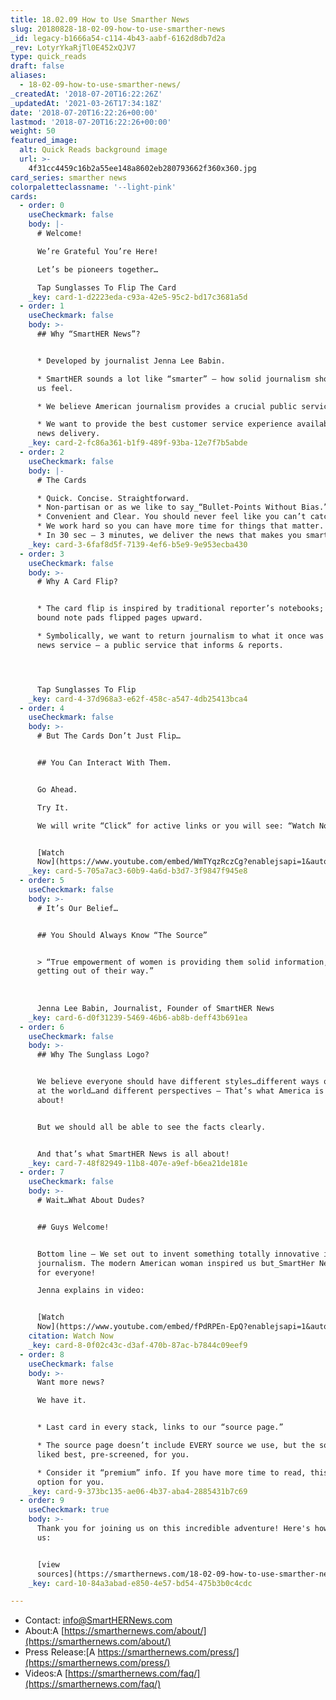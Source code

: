 ```yaml
---
title: 18.02.09 How to Use Smarther News
slug: 20180828-18-02-09-how-to-use-smarther-news
_id: legacy-b1666a54-c114-4b43-aabf-6162d8db7d2a
_rev: LotyrYkaRjTl0E452xQJV7
type: quick_reads
draft: false
aliases:
  - 18-02-09-how-to-use-smarther-news/
_createdAt: '2018-07-20T16:22:26Z'
_updatedAt: '2021-03-26T17:34:18Z'
date: '2018-07-20T16:22:26+00:00'
lastmod: '2018-07-20T16:22:26+00:00'
weight: 50
featured_image:
  alt: Quick Reads background image
  url: >-
    4f31cc4459c16b2a55ee148a8602eb280793662f360x360.jpg
card_series: smarther news
colorpaletteclassname: '--light-pink'
cards:
  - order: 0
    useCheckmark: false
    body: |-
      # Welcome!

      We’re Grateful You’re Here!

      Let’s be pioneers together…

      Tap Sunglasses To Flip The Card
    _key: card-1-d2223eda-c93a-42e5-95c2-bd17c3681a5d
  - order: 1
    useCheckmark: false
    body: >-
      ## Why “SmartHER News”?


      * Developed by journalist Jenna Lee Babin.

      * SmartHER sounds a lot like “smarter” – how solid journalism should make
      us feel.

      * We believe American journalism provides a crucial public service.

      * We want to provide the best customer service experience available in
      news delivery.
    _key: card-2-fc86a361-b1f9-489f-93ba-12e7f7b5abde
  - order: 2
    useCheckmark: false
    body: |-
      # The Cards

      * Quick. Concise. Straightforward.
      * Non-partisan or as we like to say_“Bullet-Points Without Bias.”_
      * Convenient and Clear. You should never feel like you can’t catch up.
      * We work hard so you can have more time for things that matter.
      * In 30 sec – 3 minutes, we deliver the news that makes you smarter.
    _key: card-3-6faf8d5f-7139-4ef6-b5e9-9e953ecba430
  - order: 3
    useCheckmark: false
    body: >-
      # Why A Card Flip?


      * The card flip is inspired by traditional reporter’s notebooks; spiral
      bound note pads flipped pages upward.

      * Symbolically, we want to return journalism to what it once was – a solid
      news service – a public service that informs & reports.




      Tap Sunglasses To Flip
    _key: card-4-37d968a3-e62f-458c-a547-4db25413bca4
  - order: 4
    useCheckmark: false
    body: >-
      # But The Cards Don’t Just Flip…


      ## You Can Interact With Them.


      Go Ahead.  

      Try It.  

      We will write “Click” for active links or you will see: “Watch Now”


      [Watch
      Now](https://www.youtube.com/embed/WmTYqzRczCg?enablejsapi=1&autoplay=1&rel=0)
    _key: card-5-705a7ac3-60b9-4a6d-b3d7-3f9847f945e8
  - order: 5
    useCheckmark: false
    body: >-
      # It’s Our Belief…


      ## You Should Always Know “The Source”


      > “True empowerment of women is providing them solid information, and then
      getting out of their way.”  
        
        
        
      Jenna Lee Babin, Journalist, Founder of SmartHER News
    _key: card-6-d0f31239-5469-46b6-ab8b-deff43b691ea
  - order: 6
    useCheckmark: false
    body: >-
      ## Why The Sunglass Logo?


      We believe everyone should have different styles…different ways of looking
      at the world…and different perspectives – That’s what America is all
      about!


      But we should all be able to see the facts clearly.


      And that’s what SmartHER News is all about!
    _key: card-7-48f82949-11b8-407e-a9ef-b6ea21de181e
  - order: 7
    useCheckmark: false
    body: >-
      # Wait…What About Dudes?


      ## Guys Welcome!


      Bottom line – We set out to invent something totally innovative in
      journalism. The modern American woman inspired us but_SmartHer News_ is
      for everyone!  

      Jenna explains in video:


      [Watch
      Now](https://www.youtube.com/embed/fPdRPEn-EpQ?enablejsapi=1&autoplay=1&rel=0)
    citation: Watch Now
    _key: card-8-0f02c43c-d3af-470b-87ac-b7844c09eef9
  - order: 8
    useCheckmark: false
    body: >-
      Want more news?  

      We have it.


      * Last card in every stack, links to our “source page.”

      * The source page doesn’t include EVERY source we use, but the sources we
      liked best, pre-screened, for you.

      * Consider it “premium” info. If you have more time to read, this is an
      option for you.
    _key: card-9-373bc135-ae06-4b37-aba4-2885431b7c69
  - order: 9
    useCheckmark: true
    body: >-
      Thank you for joining us on this incredible adventure! Here's how to email
      us:


      [view
      sources](https://smarthernews.com/18-02-09-how-to-use-smarther-news/)
    _key: card-10-84a3abad-e850-4e57-bd54-475b3b0c4cdc

---
```

* Contact: [info@SmartHERNews.com](mailto:info@SmartHERNews.com)
* About:A [https://smarthernews.com/about/](https://smarthernews.com/about/)
* Press Release:[A https://smarthernews.com/press/](https://smarthernews.com/press/)
* Videos:A [https://smarthernews.com/faq/](https://smarthernews.com/faq/)